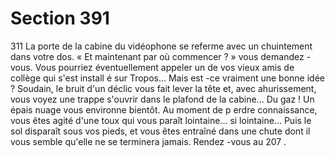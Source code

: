 # Section 391

311
La porte de la cabine du vidéophone se referme avec un
chuintement dans votre dos. « Et maintenant par où commencer
? » vous demandez -vous. Vous pourriez éventuellement appeler
un de vos vieux amis de collège qui s'est install é sur Tropos...
Mais est -ce vraiment une bonne idée ? Soudain, le bruit d'un
déclic vous fait lever la tête et, avec ahurissement, vous voyez une
trappe s'ouvrir dans le plafond de la cabine... Du gaz ! Un épais
nuage vous environne bientôt. Au moment de p erdre
connaissance, vous êtes agité d'une toux qui vous paraît
lointaine... si lointaine... Puis le sol disparaît sous vos pieds, et
vous êtes entraîné dans une chute dont il vous semble qu'elle ne
se terminera jamais. Rendez -vous au 207 .